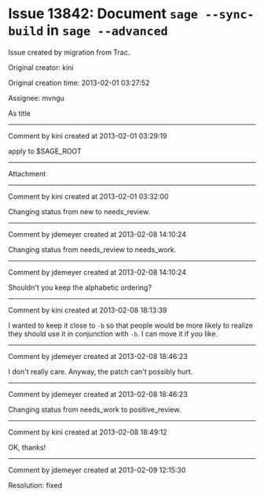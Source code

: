 # Issue 13842: Document `sage --sync-build` in `sage --advanced`

Issue created by migration from Trac.

Original creator: kini

Original creation time: 2013-02-01 03:27:52

Assignee: mvngu

As title


---

Comment by kini created at 2013-02-01 03:29:19

apply to $SAGE_ROOT


---

Attachment


---

Comment by kini created at 2013-02-01 03:32:00

Changing status from new to needs_review.


---

Comment by jdemeyer created at 2013-02-08 14:10:24

Changing status from needs_review to needs_work.


---

Comment by jdemeyer created at 2013-02-08 14:10:24

Shouldn't you keep the alphabetic ordering?


---

Comment by kini created at 2013-02-08 18:13:39

I wanted to keep it close to `-b` so that people would be more likely to realize they should use it in conjunction with `-b`. I can move it if you like.


---

Comment by jdemeyer created at 2013-02-08 18:46:23

I don't really care. Anyway, the patch can't possibly hurt.


---

Comment by jdemeyer created at 2013-02-08 18:46:23

Changing status from needs_work to positive_review.


---

Comment by kini created at 2013-02-08 18:49:12

OK, thanks!


---

Comment by jdemeyer created at 2013-02-09 12:15:30

Resolution: fixed
